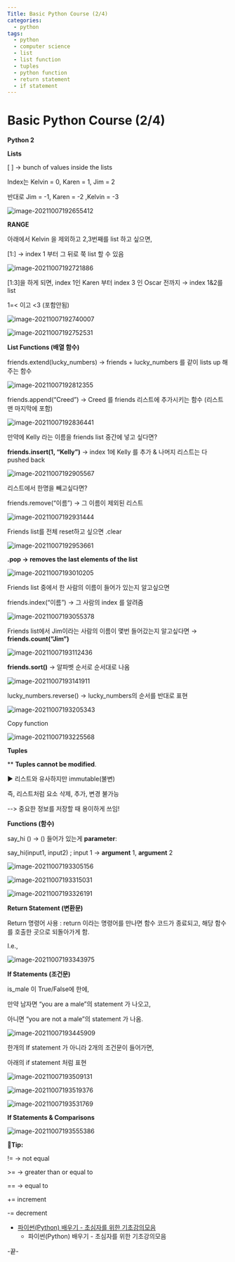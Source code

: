 ```yaml
---
Title: Basic Python Course (2/4)
categories:
  - python
tags:
  - python
  - computer science
  - list
  - list function
  - tuples
  - python function
  - return statement
  - if statement
---
```




# Basic Python Course (2/4)

**Python 2**

**Lists**

[ ] → bunch of values inside the lists

Index는 Kelvin = 0, Karen = 1, Jim = 2

반대로 Jim = -1, Karen = -2 ,Kelvin = -3

![image-20211007192655412](/images/2021-10-07-pythonprac2/image-20211007192655412.png)

**RANGE**

아래에서 Kelvin 을 제외하고 2,3번째를 list 하고 싶으면, 

[1:] → index 1	부터 그 뒤로 쭉 list 할 수 있음

![image-20211007192721886](/images/2021-10-07-pythonprac2/image-20211007192721886.png)

[1:3]을 하게 되면, index 1인 Karen 부터 index 3 인 Oscar 전까지 → index 1&2를 list 

1=< 이고 <3 (포함안됨) 

![image-20211007192740007](/images/2021-10-07-pythonprac2/image-20211007192740007.png)

![image-20211007192752531](/images/2021-10-07-pythonprac2/image-20211007192752531.png)



**List Functions (배열 함수)**



friends.extend(lucky_numbers) → friends + lucky_numbers 를 같이 lists up 해주는 함수

![image-20211007192812355](/images/2021-10-07-pythonprac2/image-20211007192812355.png)

friends.append(“Creed”) → Creed 를 friends 리스트에 추가시키는 함수 (리스트 맨 마지막에 포함)

![image-20211007192836441](/images/2021-10-07-pythonprac2/image-20211007192836441.png)

만약에 Kelly 라는 이름을 friends list 중간에 넣고 싶다면?

**friends.insert(1, “Kelly”)** → index 1에 Kelly 를 추가 & 나머지 리스트는 다 pushed back

![image-20211007192905567](/images/2021-10-07-pythonprac2/image-20211007192905567.png)

리스트에서 한명을 빼고싶다면?

friends.remove(“이름”) → 그 이름이 제외된 리스트

![image-20211007192931444](/images/2021-10-07-pythonprac2/image-20211007192931444.png)

Friends list를 전체 reset하고 싶으면 .clear

![image-20211007192953661](/images/2021-10-07-pythonprac2/image-20211007192953661.png)

**.pop → removes the last elements of the list**

![image-20211007193010205](/images/2021-10-07-pythonprac2/image-20211007193010205.png)

Friends list 중에서 한 사람의 이름이 들어가 있는지 알고싶으면

friends.index(“이름”) → 그 사람의 index 를 알려줌

![image-20211007193055378](/images/2021-10-07-pythonprac2/image-20211007193055378.png)

Friends list에서 Jim이라는 사람의 이름이 몇번 들어갔는지 알고싶다면 → **friends.count(“Jim”)**

![image-20211007193112436](/images/2021-10-07-pythonprac2/image-20211007193112436.png)

**friends.sort()** → 알파벳 순서로 순서대로 나옴

![image-20211007193141911](/images/2021-10-07-pythonprac2/image-20211007193141911.png)

lucky_numbers.reverse() → lucky_numbers의 순서를 반대로 표현

![image-20211007193205343](/images/2021-10-07-pythonprac2/image-20211007193205343.png)

Copy function

![image-20211007193225568](/images/2021-10-07-pythonprac2/image-20211007193225568.png)



**Tuples**

** **Tuples cannot be modified**.

▶ 리스트와 유사하지만 immutable(불변)

  즉, 리스트처럼 요소 삭제, 추가, 변경 불가능 

  --> 중요한 정보를 저장할 때 용이하게 쓰임!



**Functions (함수)**

say_hi () → () 들어가 있는게 **parameter**: 

say_hi(input1, input2) ; input 1 → **argument** 1, **argument** 2

![image-20211007193305156](/images/2021-10-07-pythonprac2/image-20211007193305156.png)

![image-20211007193315031](/images/2021-10-07-pythonprac2/image-20211007193315031.png)

![image-20211007193326191](/images/2021-10-07-pythonprac2/image-20211007193326191.png)



**Return Statement (변환문)**

Return 명령어 사용 : return 이라는 명령어를 만나면 함수 코드가 종료되고, 해당 함수를 호출한 곳으로 되돌아가게 함.

I.e., 

![image-20211007193343975](/images/2021-10-07-pythonprac2/image-20211007193343975.png)



**If Statements (조건문)**

is_male 이 True/False에 한에,

만약 남자면 “you are a male”의 statement 가 나오고,

아니면 “you are not a male”의 statement 가 나옴.

![image-20211007193445909](/images/2021-10-07-pythonprac2/image-20211007193445909.png)

한개의 If statement 가 아니라 2개의 조건문이 들어가면,

아래의 if statement 처럼 표현

![image-20211007193509131](/images/2021-10-07-pythonprac2/image-20211007193509131.png)

![image-20211007193519376](/images/2021-10-07-pythonprac2/image-20211007193519376.png)

![image-20211007193531769](/images/2021-10-07-pythonprac2/image-20211007193531769.png)



**If Statements & Comparisons**

![image-20211007193555386](/images/2021-10-07-pythonprac2/image-20211007193555386.png)



**🍯Tip:**

!= → not equal

\>= → greater than or equal to

== → equal to 

+= increment

-= decrement


* [파이썬(Python) 배우기 - 초심자를 위한 기초강의모음](https://www.youtube.com/watch?v=rfscVS0vtbw)
  * 파이썬(Python) 배우기 - 초심자를 위한 기초강의모음

-끝-

